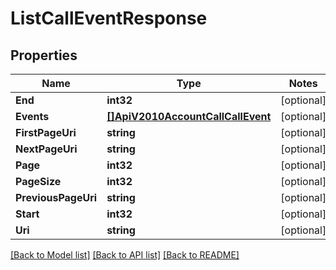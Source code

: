 # ListCallEventResponse

## Properties
Name | Type | Notes
------------ | ------------- | -------------
**End** | **int32** | [optional] 
**Events** | [**[]ApiV2010AccountCallCallEvent**](api.v2010.account.call.call_event.md) | [optional] 
**FirstPageUri** | **string** | [optional] 
**NextPageUri** | **string** | [optional] 
**Page** | **int32** | [optional] 
**PageSize** | **int32** | [optional] 
**PreviousPageUri** | **string** | [optional] 
**Start** | **int32** | [optional] 
**Uri** | **string** | [optional] 

[[Back to Model list]](../README.md#documentation-for-models) [[Back to API list]](../README.md#documentation-for-api-endpoints) [[Back to README]](../README.md)


